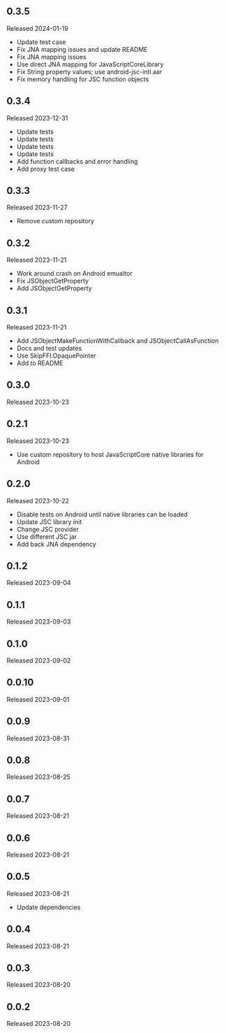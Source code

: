 ## 0.3.5

Released 2024-01-19

  - Update test case
  - Fix JNA mapping issues and update README
  - Fix JNA mapping issues
  - Use direct JNA mapping for JavaScriptCoreLibrary
  - Fix String property values; use android-jsc-intl aar
  - Fix memory handling for JSC function objects

## 0.3.4

Released 2023-12-31

  - Update tests
  - Update tests
  - Update tests
  - Update tests
  - Add function callbacks and error handling
  - Add proxy test case

## 0.3.3

Released 2023-11-27

  - Remove custom repository

## 0.3.2

Released 2023-11-21

  - Work around crash on Android emualtor
  - Fix JSObjectGetProperty
  - Add JSObjectGetProperty

## 0.3.1

Released 2023-11-21

  - Add JSObjectMakeFunctionWithCallback and JSObjectCallAsFunction
  - Docs and test updates
  - Use SkipFFI.OpaquePointer
  - Add to README

## 0.3.0

Released 2023-10-23


## 0.2.1

Released 2023-10-23

  - Use custom repository to host JavaScriptCore native libraries for Android

## 0.2.0

Released 2023-10-22

  - Disable tests on Android until native libraries can be loaded
  - Update JSC library init
  - Change JSC provider
  - Use different JSC jar
  - Add back JNA dependency

## 0.1.2

Released 2023-09-04


## 0.1.1

Released 2023-09-03


## 0.1.0

Released 2023-09-02


## 0.0.10

Released 2023-09-01


## 0.0.9

Released 2023-08-31


## 0.0.8

Released 2023-08-25


## 0.0.7

Released 2023-08-21


## 0.0.6

Released 2023-08-21


## 0.0.5

Released 2023-08-21

  - Update dependencies

## 0.0.4

Released 2023-08-21


## 0.0.3

Released 2023-08-20


## 0.0.2

Released 2023-08-20


